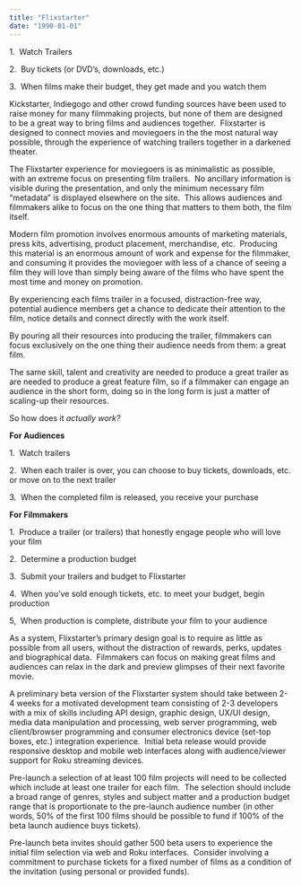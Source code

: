 ```yaml
---
title: "Flixstarter"
date: "1990-01-01"
---
```


<div class="content">
<p>1.  Watch Trailers</p>
<p>2.  Buy tickets (or DVD’s, downloads, etc.)</p>
<p>3.  When films make their budget, they get made and you watch them</p>
<p>Kickstarter, Indiegogo and other crowd funding sources have been used to raise
money for many filmmaking projects, but none of them are designed to be a
great way to bring films and audiences together.  Flixstarter is designed to
connect movies and moviegoers in the the most natural way possible, through
the experience of watching trailers together in a darkened theater.</p>
<p>The Flixstarter experience for moviegoers is as minimalistic as possible, with
an extreme focus on presenting film trailers.  No ancillary information is
visible during the presentation, and only the minimum necessary film
“metadata” is displayed elsewhere on the site.  This allows audiences and
filmmakers alike to focus on the one thing that matters to them both, the film
itself.</p>
<p>Modern film promotion involves enormous amounts of marketing materials, press
kits, advertising, product placement, merchandise, etc.  Producing this
material is an enormous amount of work and expense for the filmmaker, and
consuming it provides the moviegoer with less of a chance of seeing a film
they will love than simply being aware of the films who have spent the most
time and money on promotion.</p>
<p>By experiencing each films trailer in a focused, distraction-free way,
potential audience members get a chance to dedicate their attention to the
film, notice details and connect directly with the work itself.</p>
<p>By pouring all their resources into producing the trailer, filmmakers can
focus exclusively on the one thing their audience needs from them: a great
film.</p>
<p>The same skill, talent and creativity are needed to produce a great trailer as
are needed to produce a great feature film, so if a filmmaker can engage an
audience in the short form, doing so in the long form is just a matter of
scaling-up their resources.</p>
<p>So how does it <em>actually work?</em></p>
<p><strong>For Audiences</strong></p>
<p>1.  Watch trailers</p>
<p>2.  When each trailer is over, you can choose to buy tickets, downloads, etc.
or move on to the next trailer</p>
<p>3.  When the completed film is released, you receive your purchase</p>
<p><strong>For Filmmakers</strong></p>
<p>1.  Produce a trailer (or trailers) that honestly engage people who will love
your film</p>
<p>2.  Determine a production budget</p>
<p>3.  Submit your trailers and budget to Flixstarter</p>
<p>4.  When you’ve sold enough tickets, etc. to meet your budget, begin
production</p>
<p>5,  When production is complete, distribute your film to your audience</p>
<p>As a system, Flixstarter’s primary design goal is to require as little as
possible from all users, without the distraction of rewards, perks, updates
and biographical data.  Filmmakers can focus on making great films and
audiences can relax in the dark and preview glimpses of their next favorite
movie.</p>
<p>A preliminary beta version of the Flixstarter system should take between 2-4
weeks for a motivated development team consisting of 2-3 developers with a mix
of skills including API design, graphic design, UX/UI design, media data
manipulation and processing, web server programming, web client/browser
programming and consumer electronics device (set-top boxes, etc.) integration
experience.  Initial beta release would provide responsive desktop and mobile
web interfaces along with audience/viewer support for Roku streaming devices.</p>
<p>Pre-launch a selection of at least 100 film projects will need to be collected
which include at least one trailer for each film.  The selection should
include a broad range of genres, styles and subject matter and a production
budget range that is proportionate to the pre-launch audience number (in other
words, 50% of the first 100 films should be possible to fund if 100% of the
beta launch audience buys tickets).</p>
<p>Pre-launch beta invites should gather 500 beta users to experience the initial
film selection via web and Roku interfaces.  Consider involving a commitment
to purchase tickets for a fixed number of films as a condition of the
invitation (using personal or provided funds).</p>
</div>
